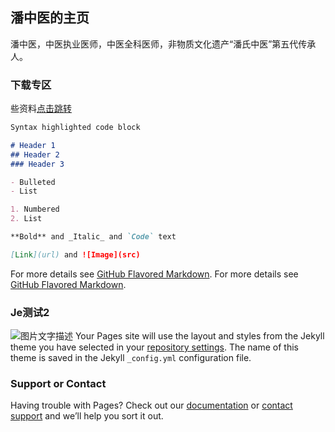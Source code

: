 ## 潘中医的主页

潘中医，中医执业医师，中医全科医师，非物质文化遗产“潘氏中医”第五代传承人。

### 下载专区

些资料<a href='www.baidu.com'>点击跳转</a>

```markdown
Syntax highlighted code block

# Header 1
## Header 2
### Header 3

- Bulleted
- List

1. Numbered
2. List

**Bold** and _Italic_ and `Code` text

[Link](url) and ![Image](src)
```
For more details see [GitHub Flavored Markdown](https://www.baidu.com/).
For more details see [GitHub Flavored Markdown](https://guides.github.com/features/mastering-markdown/).

### Je测试2

![图片文字描述](https://z3.ax1x.com/2021/08/10/fYaw3n.jpg)
Your Pages site will use the layout and styles from the Jekyll theme you have selected in your [repository settings](https://github.com/tcmpan/tcmpan.github.io/settings/pages). The name of this theme is saved in the Jekyll `_config.yml` configuration file.

### Support or Contact

Having trouble with Pages? Check out our [documentation](https://docs.github.com/categories/github-pages-basics/) or [contact support](https://support.github.com/contact) and we’ll help you sort it out.

